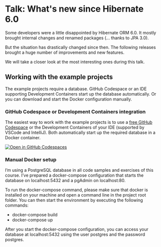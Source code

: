 # Talk: What's new since Hibernate 6.0

Some developers were a little disappointed by Hibernate ORM 6.0.
It mostly brought internal changes and renamed packages (... thanks to JPA 3.0).

But the situation has drastically changed since then.
The following releases brought a huge number of improvements and new features.

We will take a closer look at the most interesting ones during this talk.

## Working with the example projects
The example projects require a database. GitHub Codespace or an IDE supporting Development Containers start up the database automatically. Or you can download and start the Docker configuration manually.

### GitHub Codespace or Development Containers integration
The easiest way to work with the example projects is to use a [free GitHub Codespace](https://github.com/features/codespaces) or the Development Containers of your IDE (supported by VSCode and IntelliJ). Both automatically start up the required database in a Docker container.

[![Open in GitHub Codespaces](https://github.com/codespaces/badge.svg)](https://codespaces.new/Persistence-Hub/Talk_NewSinceHibernate60)

### Manual Docker setup

I’m using a PostgreSQL database in all code samples and exercises of this course. I’ve prepared a docker-compose configuration that starts the database on localhost:5432 and a pgAdmin on localhost:80.

To run the docker-compose command, please make sure that docker is installed on your machine and open a command line in the project root folder. You can then start the environment by executing the following commands:
- docker-compose build
- docker-compose up

After you start the docker-compose configuration, you can access your database at localhost:5432 using the user postgres and the password postgres.